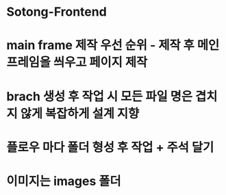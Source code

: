 # Sotong-Frontend

# main frame 제작 우선 순위 - 제작 후 메인 프레임을 씌우고 페이지 제작

# brach 생성 후 작업 시 모든 파일 명은 겹치지 않게 복잡하게 설계 지향
# 플로우 마다 폴더 형성 후 작업 + 주석 달기
# 이미지는 images 폴더
